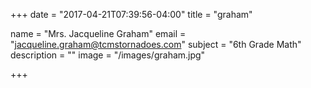+++
date = "2017-04-21T07:39:56-04:00"
title = "graham"

name = "Mrs. Jacqueline Graham"
email = "jacqueline.graham@tcmstornadoes.com"
subject =  "6th Grade Math"
description =  ""
image = "/images/graham.jpg"

+++

